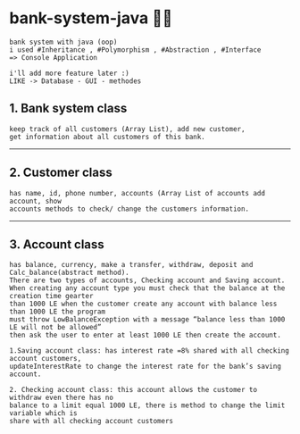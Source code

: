 # bank-system-java 🏧🏦

    bank system with java (oop)
    i used #Inheritance , #Polymorphism , #Abstraction , #Interface
    => Console Application

    i'll add more feature later :)
    LIKE -> Database - GUI - methodes

## 1. Bank system class

    keep track of all customers (Array List), add new customer, 
    get information about all customers of this bank.

---

## 2. Customer class

    has name, id, phone number, accounts (Array List of accounts add account, show
    accounts methods to check/ change the customers information.

---

## 3. Account class

    has balance, currency, make a transfer, withdraw, deposit and Calc_balance(abstract method).
    There are two types of accounts, Checking account and Saving account.
    When creating any account type you must check that the balance at the creation time gearter
    than 1000 LE when the customer create any account with balance less than 1000 LE the program
    must throw LowBalanceException with a message “balance less than 1000 LE will not be allowed”
    then ask the user to enter at least 1000 LE then create the account.

    1.Saving account class: has interest rate =8% shared with all checking account customers, 
    updateInterestRate to change the interest rate for the bank’s saving account.

    2. Checking account class: this account allows the customer to withdraw even there has no
    balance to a limit equal 1000 LE, there is method to change the limit variable which is
    share with all checking account customers
